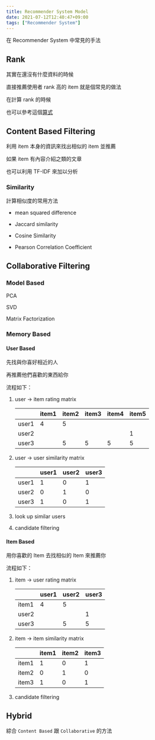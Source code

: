 ```yaml
---
title: Recommender System Model
date: 2021-07-12T12:40:47+09:00
tags: ["Recommender System"]
---
```


在 Recommender System 中常見的手法

## Rank

其實在還沒有什麼資料的時候

直接推薦使用者 rank 高的 item 就是個常見的做法

在計算 rank 的時候

也可以參考這個[算式](https://myanimelist.net/info.php?go=topanime)

## Content Based Filtering

利用 item 本身的資訊來找出相似的 item 並推薦

如果 item 有內容介紹之類的文章

也可以利用 TF-IDF 來加以分析

### Similarity

計算相似度的常用方法

- mean squared difference

- Jaccard similarity

- Cosine Similarity

- Pearson Correlation Coefficient

## Collaborative Filtering

### Model Based

PCA

SVD

Matrix Factorization

### Memory Based

#### User Based

先找與你喜好相近的人

再推薦他們喜歡的東西給你

流程如下：

1. user -> item rating matrix

   ||item1|item2|item3|item4|item5|
   |--|--|--|--|--|--|
   |user1|4|5||||
   |user2|||||1|
   |user3||5|5|5|5|5|

2. user -> user similarity matrix

   ||user1|user2|user3|
   |--|--|--|--|
   |user1|1|0|1|
   |user2|0|1|0|
   |user3|1|0|1|

3. look up similar users

4. candidate filtering

#### Item Based

用你喜歡的 Item 去找相似的 Item 來推薦你

流程如下：

1. item -> user rating matrix

   ||user1|user2|user3|
   |--|--|--|--|
   |item1|4|5||
   |user2|||1|
   |user3||5|5|

2. item -> item similarity matrix

   ||item1|item2|item3|
   |--|--|--|--|
   |item1|1|0|1|
   |item2|0|1|0|
   |item3|1|0|1|

3. candidate filtering

## Hybrid

綜合 `Content Based` 跟 `Collaborative` 的方法
